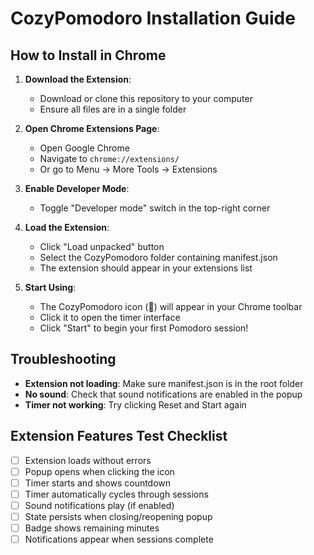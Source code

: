 # CozyPomodoro Installation Guide

## How to Install in Chrome

1. **Download the Extension**:
   - Download or clone this repository to your computer
   - Ensure all files are in a single folder

2. **Open Chrome Extensions Page**:
   - Open Google Chrome
   - Navigate to `chrome://extensions/`
   - Or go to Menu → More Tools → Extensions

3. **Enable Developer Mode**:
   - Toggle "Developer mode" switch in the top-right corner

4. **Load the Extension**:
   - Click "Load unpacked" button
   - Select the CozyPomodoro folder containing manifest.json
   - The extension should appear in your extensions list

5. **Start Using**:
   - The CozyPomodoro icon (🍅) will appear in your Chrome toolbar
   - Click it to open the timer interface
   - Click "Start" to begin your first Pomodoro session!

## Troubleshooting

- **Extension not loading**: Make sure manifest.json is in the root folder
- **No sound**: Check that sound notifications are enabled in the popup
- **Timer not working**: Try clicking Reset and Start again

## Extension Features Test Checklist

- [ ] Extension loads without errors
- [ ] Popup opens when clicking the icon
- [ ] Timer starts and shows countdown
- [ ] Timer automatically cycles through sessions
- [ ] Sound notifications play (if enabled)
- [ ] State persists when closing/reopening popup
- [ ] Badge shows remaining minutes
- [ ] Notifications appear when sessions complete